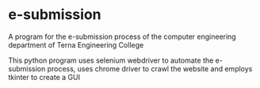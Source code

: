# e-submission
A program for the e-submission process of the computer engineering department of Terna Engineering College

This python program uses selenium webdriver to automate the e-submission process, uses chrome driver to crawl the website and employs tkinter to create a GUI
